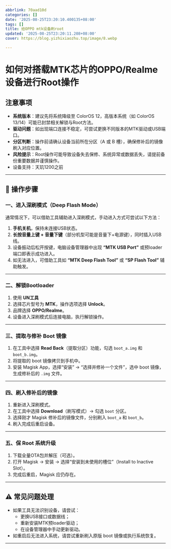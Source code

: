 ```yaml
---
abbrlink: 70aad10d
categories: []
date: '2025-08-25T23:20:10.400135+08:00'
tags: []
title: 给OPPO mtk设备刷root
updated: '2025-08-25T23:20:11.208+08:00'
cover: https://blog.yizhixiaozhu.top/image/8.webp

---
```

# 如何对搭载MTK芯片的OPPO/Realme设备进行Root操作

## 注意事项

- **系统版本**：建议先将系统降级至 ColorOS 12，高版本系统（如 ColorOS 13/14）可能已封禁相关解锁与Root方法。
- **驱动问题**：如出现端口连接不稳定，可尝试更换不同版本的MTK驱动或USB端口。
- **分区判断**：操作前请确认设备当前所在分区（A 或 B 槽），确保修补后的镜像刷入对应位置。
- **风险提示**：Root操作可能导致设备失去保修、系统异常或数据丢失，请提前备份重要数据并谨慎操作。
- 设备支持：天玑1200之前

---

## 📌 操作步骤

### 一、进入深刷模式（Deep Flash Mode）

通常情况下，可以借助工具辅助进入深刷模式，手动进入方式可尝试以下方法：

1. **手机关机**，保持未连接USB状态。
2. **长按音量上键 + 音量下键**（部分机型可能是音量下+电源键），同时插入USB线。
3. 设备振动后松开按键，电脑设备管理器中出现 **“MTK USB Port”** 或预loader端口即表示成功进入。
4. 如无法进入，可借助工具如 **“MTK Deep Flash Tool”** 或 **“SP Flash Tool”** 辅助触发。

---

### 二、解锁Bootloader

1. 使用 **UN工具**
2. 选择芯片型号为 **MTK**，操作选项选择 **Unlock**。
3. 品牌选择 **OPPO/Realme**。
4. 设备进入深刷模式后连接电脑，执行解锁操作。

---

### 三、提取与修补 Boot 镜像

1. 在工具中选择 **Read Back**（提取分区）功能，勾选 `boot_a.img` 和 `boot_b.img`。
2. 将提取的 boot 镜像拷贝到手机中。
3. 安装 Magisk App，选择“安装” → “选择并修补一个文件”，选中 boot 镜像，生成修补后的 `.img` 文件。

---

### 四、刷入修补后的镜像

1. 重新进入深刷模式。
2. 在工具中选择 **Download**（刷写模式）→ 勾选 `boot` 分区。
3. 选择刚才 Magisk 修补后的镜像文件，分别刷入 `boot_a` 和 `boot_b`。
4. 刷入完成后重启设备。

---

### 五、保 Root 系统升级

1. 下载全量OTA包并解压（可选）。
2. 打开 Magisk → 安装 → 选择“安装到未使用的槽位”（Install to Inactive Slot）。
3. 完成后重启，Magisk 应仍存在。

---

## ⚠️ 常见问题处理

- 如果工具无法识别设备，请尝试：
  - 更换USB接口或数据线；
  - 重新安装MTK预loader驱动；
  - 在设备管理器中手动更新驱动。
- 如重启后无法进入系统，请尝试重新刷入原版 boot 镜像或执行系统恢复。

---

